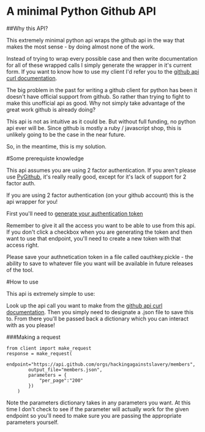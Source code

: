 # A minimal Python Github API

##Why this API?

This extremely minimal python api wraps the github api in the way that makes the most sense - by doing almost none of the work.

Instead of trying to wrap every possible case and then write documentation for all of these wrapped calls I simply generate the wrapper in it's current form.  If you want to know how to use my client I'd refer you to the [github api curl documentation](https://developer.github.com/v3/).

The big problem in the past for writing a github client for python has been it doesn't have official support from github.  So rather than trying to fight to make this unofficial api as good.  Why not simply take advantage of the great work github is already doing?  

This api is not as intuitive as it could be.  But without full funding, no python api ever will be.  Since github is mostly a ruby / javascript shop, this is unlikely going to be the case in the near future.

So, in the meantime, this is my solution.  

#Some prerequiste knowledge

This api assumes you are using 2 factor authentication.  If you aren't please use [PyGithub](https://github.com/PyGithub/PyGithub), it's really really good, except for it's lack of support for 2 factor auth.  

If you are using 2 factor authentication (on your github account) this is the api wrapper for you!

First you'll need to [generate your authentication token](https://help.github.com/articles/creating-an-access-token-for-command-line-use/)

Remember to give it all the access you want to be able to use from this api.  If you don't click a checkbox when you are generating the token and then want to use that endpoint, you'll need to create a new token with that access right.

Please save your authnetication token in a file called oauthkey.pickle - the ability to save to whatever file you want will be available in future releases of the tool.

#How to use

This api is extremely simple to use:

Look up the api call you want to make from the [github api curl documentation](https://developer.github.com/v3/).  Then you simply need to designate a .json file to save this to.  From there you'll be passed back a dictionary which you can interact with as you please!  

###Making a request
```
from client import make_request
response = make_request(
        endpoint="https://api.github.com/orgs/hackingagainstslavery/members",
        output_file="members.json",
        parameters = {
            "per_page":"200"
        })
    )
```

Note the parameters dictionary takes in any parameters you want.  At this time I don't check to see if the parameter will actually work for the given endpoint so you'll need to make sure you are passing the appropriate parameters yourself.


    
